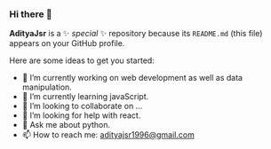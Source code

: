 ### Hi there 👋


**AdityaJsr** is a ✨ _special_ ✨ repository because its `README.md` (this file) appears on your GitHub profile.

Here are some ideas to get you started:

- 🔭 I’m currently working on web development as well as data manipulation.
- 🌱 I’m currently learning javaScript.
- 👯 I’m looking to collaborate on ...
- 🤔 I’m looking for help with react.
- 💬 Ask me about python.
- 📫 How to reach me: adityajsr1996@gmail.com

